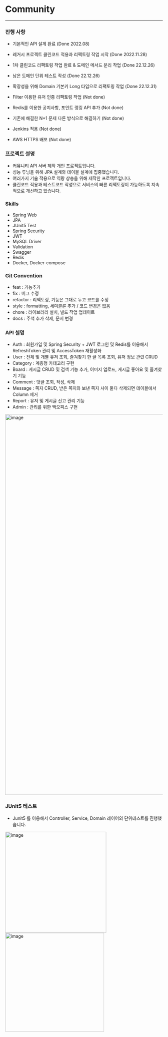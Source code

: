 # Community

<hr>

### 진행 사항

- 기본적인 API 설계 완료 (Done 2022.08)
- 레거시 프로젝트 클린코드 적용과 리팩토링 작업 시작 (Done 2022.11.28)
- 1차 클린코드 리팩토링 작업 완료 & 도메인 메서드 분리 작업 (Done 22.12.26)
- 남은 도메인 단위 테스트 작성 (Done 22.12.26)

- 확장성을 위해 Domain 기본키 Long 타입으로 리팩토링 작업 (Done 22.12.31)
- Filter 이용한 유저 인증 리팩토링 작업 (Not done)
- Redis를 이용한 공지사항, 포인트 랭킹 API 추가 (Not done)
- 기존에 해결한 N+1 문제 다른 방식으로 해결하기 (Not done)
- Jenkins 적용 (Not done)
- AWS HTTPS 배포 (Not done)

### 프로젝트 설명

- 커뮤니티 API 서버 제작 개인 프로젝트입니다.
- 성능 튜닝을 위해 JPA 설계와 테이블 설계에 집중했습니다.
- 여러가지 기술 적용으로 역량 상승을 위해 제작한 프로젝트입니다.
- 클린코드 적용과 테스트코드 작성으로 서비스의 빠른 리팩토링이 가능하도록 지속적으로 개선하고 있습니다.

### Skills

- Spring Web
- JPA
- JUnit5 Test
- Spring Security
- JWT
- MySQL Driver
- Validation
- Swagger
- Redis
- Docker, Docker-compose

### Git Convention

- feat : 기능추가
- fix : 버그 수정
- refactor : 리팩토링, 기능은 그대로 두고 코드를 수정
- style : formatting, 세미콜론 추가 / 코드 변경은 없음
- chore : 라이브러리 설치, 빌드 작업 업데이트
- docs : 주석 추가 삭제, 문서 변경

### API 설명

- Auth : 회원가입 및 Spring Security + JWT 로그인 및 Redis를 이용해서 RefreshToken 관리 및 AccessToken 재활성화
- User : 전체 및 개별 유저 조회, 즐겨찾기 한 글 목록 조회, 유저 정보 관련 CRUD
- Category : 계층형 카테고리 구현
- Board : 게시글 CRUD 및 검색 기능 추가, 이미지 업로드, 게시글 좋아요 및 즐겨찾기 기능
- Comment : 댓글 조회, 작성, 삭제
- Message : 쪽지 CRUD, 받은 쪽지와 보낸 쪽지 사이 둘다 삭제되면 테이블에서 Column 제거
- Report : 유저 및 게시글 신고 관리 기능
- Admin : 관리를 위한 백오피스 구현

<img width="1217" alt="image" src="https://member-images.githubusercontent.com/63213487/186867100-8983c4f6-98cf-414f-b9b6-df5ab0c05624.png">

### JUnit5 테스트

- Junit5 를 이용해서 Controller, Service, Domain 레이어의 단위테스트를 진행했습니다.

<img width="323" alt="image" src="https://member-images.githubusercontent.com/63213487/186866768-4e091e48-e3ee-43c1-86db-aa5c81069227.png"> 
<img width="316" alt="image" src="https://member-images.githubusercontent.com/63213487/186866894-e44c50e7-572b-4298-ad84-3e1323ce5373.png">

